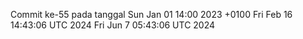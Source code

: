 Commit ke-55 pada tanggal Sun Jan 01 14:00 2023 +0100
Fri Feb 16 14:43:06 UTC 2024
Fri Jun  7 05:43:06 UTC 2024
